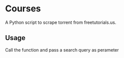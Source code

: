 # Courses
A  Python script to scrape torrent from freetutorials.us. 

## Usage

Call the function and pass a search query as perameter
